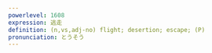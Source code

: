 ```yaml
---
powerlevel: 1608
expression: 逃走
definition: (n,vs,adj-no) flight; desertion; escape; (P)
pronunciation: とうそう
---
```

